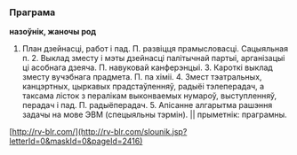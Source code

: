### Праграма
**назоўнік, жаночы род**

1. План дзейнасці, работ і пад. П. развіцця прамысловасці. Сацыяльная п. 2. Выклад зместу і мэты дзейнасці палітычнай партыі, арганізацыі ці асобнага дзеяча. П. навуковай канферэнцыі. 3. Кароткі выклад зместу вучэбнага прадмета. П. па хіміі. 4. Змест тэатральных, канцэртных, цыркавых прадстаўленняў, радыёі тэлеперадач, а таксама лісток з пералікам выконваемых нумароў, выступленняў, перадач і пад. П. радыёперадач. 5. Апісанне алгарытма рашэння задачы на мове ЭВМ (спецыяльны тэрмін). || прыметнік: праграмны.

<a rel="author">[http://rv-blr.com/](http://rv-blr.com/slounik.jsp?letterId=0&maskId=0&pageId=2416)</a>
